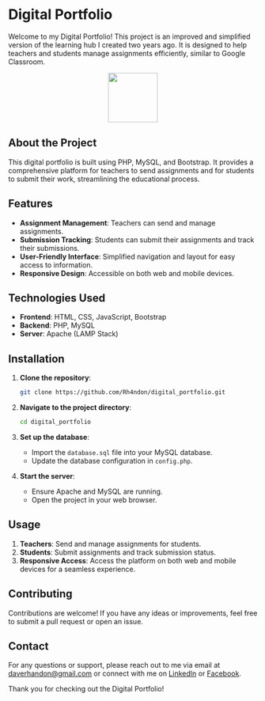 # Digital Portfolio

Welcome to my Digital Portfolio! This project is an improved and simplified version of the learning hub I created two years ago. It is designed to help teachers and students manage assignments efficiently, similar to Google Classroom.

<div id="header" align="center">
  <img src="https://media2.giphy.com/media/v1.Y2lkPTc5MGI3NjExZ3prZGl6MmVtbHVvZTcyczBxYnlwMDRlZHlmcXkxNmJsZnMyZTVvYSZlcD12MV9pbnRlcm5hbF9naWZfYnlfaWQmY3Q9Zw/jQVMnyuyzhR2Kiy9JJ/giphy.webp" width="100"/>
</div>

## About the Project

This digital portfolio is built using PHP, MySQL, and Bootstrap. It provides a comprehensive platform for teachers to send assignments and for students to submit their work, streamlining the educational process.

## Features

- **Assignment Management**: Teachers can send and manage assignments.
- **Submission Tracking**: Students can submit their assignments and track their submissions.
- **User-Friendly Interface**: Simplified navigation and layout for easy access to information.
- **Responsive Design**: Accessible on both web and mobile devices.

## Technologies Used

- **Frontend**: HTML, CSS, JavaScript, Bootstrap
- **Backend**: PHP, MySQL
- **Server**: Apache (LAMP Stack)

## Installation

1. **Clone the repository**:
   ```bash
   git clone https://github.com/Rh4ndon/digital_portfolio.git
   ```

2. **Navigate to the project directory**:
   ```bash
   cd digital_portfolio
   ```

3. **Set up the database**:
   - Import the `database.sql` file into your MySQL database.
   - Update the database configuration in `config.php`.

4. **Start the server**:
   - Ensure Apache and MySQL are running.
   - Open the project in your web browser.

## Usage

1. **Teachers**: Send and manage assignments for students.
2. **Students**: Submit assignments and track submission status.
3. **Responsive Access**: Access the platform on both web and mobile devices for a seamless experience.

## Contributing

Contributions are welcome! If you have any ideas or improvements, feel free to submit a pull request or open an issue.

## Contact

For any questions or support, please reach out to me via email at daverhandon@gmail.com or connect with me on [LinkedIn](https://www.linkedin.com/in/dave-rhandon-blas-b670b1279) or [Facebook](https://www.facebook.com/people/Rhandon-Dave/100010657007416/).

Thank you for checking out the Digital Portfolio!



